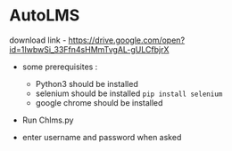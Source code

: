 # AutoLMS

download link - https://drive.google.com/open?id=1IwbwSi_33Ffn4sHMmTvgAL-gULCfbjrX

* some prerequisites : 

    * Python3 should be installed
    * selenium should be installed `pip install selenium`
    * google chrome should be installed
    
* Run Chlms.py
* enter username and password when asked
